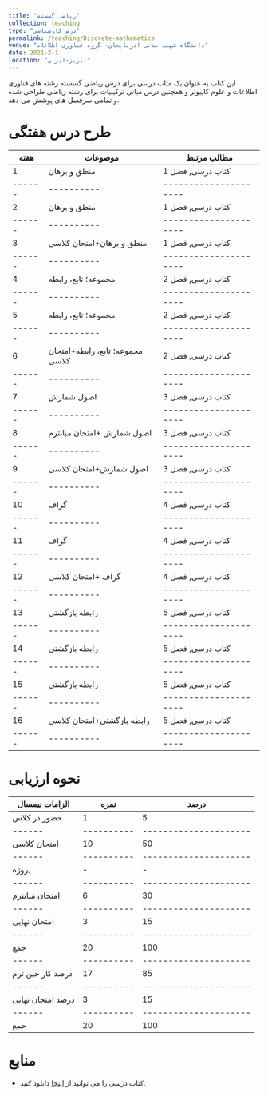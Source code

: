 ```yaml
---
title: "ریاضی گسسته"
collection: teaching
type: "درس کارشناسی"
permalink: /teaching/Discrete-mathematics
venue: "دانشگاه شهید مدنی آذربایجان- گروه فناوری اطلاعات"
date: 2021-2-1
location: "تبریز-ایران"
---
```

این کناب به عنوان یک متاب درسی برای درس ریاضی گسسته رشته های فناوری اطلاعات و علوم کاپیوتر و همچنین درس مبانی ترکیبیات برای رشته ریاضی طراحی شده و تمامی سرفصل های پوشش می دهد.  

طرح درس هفتگی
======

| هفته | موضوعات | مطالب مرتبط  |
|------|----------|---------------------|
|1|	منطق و برهان|	کتاب درسی, فصل 1|
|------|----------|---------------------|
|2|	منطق و برهان|	کتاب درسی, فصل 1|
|------|----------|---------------------|
|3|	منطق و برهان+امتحان کلاسی|	کتاب درسی, فصل 1|
|------|----------|---------------------|
|4|	مجموعه؛ تابع، رابطه|	کتاب درسی, فصل 2|
|------|----------|---------------------|
|5|	مجموعه؛ تابع، رابطه|	کتاب درسی, فصل 2|
|------|----------|---------------------|
|6|	مجموعه؛ تابع، رابطه+امتحان کلاسی|	کتاب درسی, فصل 2|
|------|----------|---------------------|
|7|	اصول شمارش|	کتاب درسی, فصل 3|
|------|----------|---------------------|
|8|	اصول شمارش +امتحان میانترم|	کتاب درسی, فصل 3|
|------|----------|---------------------|
|9|	اصول شمارش+امتحان کلاسی|	کتاب درسی, فصل 3|
|------|----------|---------------------|
|10|	گراف|	کتاب درسی, فصل 4|
|------|----------|---------------------|
|11|	گراف|	کتاب درسی, فصل 4|
|------|----------|---------------------|
|12|	گراف	+امتحان کلاسی|کتاب درسی, فصل 4|
|------|----------|---------------------|
|13|	رابطه بازگشتی|	کتاب درسی, فصل 5|
|------|----------|---------------------|
|14|	رابطه بازگشتی|	کتاب درسی, فصل 5|
|------|----------|---------------------|
|15|	رابطه بازگشتی|	 کتاب درسی, فصل 5|
|------|----------|---------------------|
|16|	رابطه بازگشتی+امتحان کلاسی| 	 کتاب درسی, فصل 5|
|------|----------|---------------------|

نحوه ارزیابی
======

|الزامات نیمسال|	نمره|	درصد|
|------|----------|---------------------|
|حضور در کلاس|1|5|
|------|----------|---------------------|
|امتحان کلاسی|10|50|
|------|----------|---------------------|
|پروژه|-|-|
|------|----------|---------------------|
|امتحان میانترم|6|30|
|------|----------|---------------------|
امتحان نهایی|3|15|
|------|----------|---------------------|
|جمع|20|100|
|------|----------|---------------------|
درصد کار حین ترم|17|85|
|------|----------|---------------------|
|درصد امتحان نهایی|3|15|
|------|----------|---------------------|
|حمع	|20|	100|

منابع
======

* کتاب درسی را می توانید از  [اینجا](Textbooks/Tarkibiyat.pdf) دانلود کنید.

